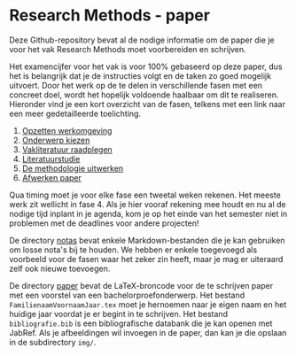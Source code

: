 # Research Methods - paper

Deze Github-repository bevat al de nodige informatie om de paper die je voor het vak Research Methods moet voorbereiden en schrijven.

Het examencijfer voor het vak is voor 100% gebaseerd op deze paper, dus het is belangrijk dat je de instructies volgt en de taken zo goed mogelijk uitvoert. Door het werk op de te delen in verschillende fasen met een concreet doel, wordt het hopelijk voldoende haalbaar om dit te realiseren. Hieronder vind je een kort overzicht van de fasen, telkens met een link naar een meer gedetailleerde toelichting.

1. [Opzetten werkomgeving](instructies/1-werkomgeving.md)
2. [Onderwerp kiezen](instructies/2-onderwerp.md)
3. [Vakliteratuur raadplegen](instructies/3-vakliteratuur.md)
4. [Literatuurstudie](instructies/4-literatuurstudie.md)
5. [De methodologie uitwerken](instructies/5-methodologie.md)
6. [Afwerken paper](instructies/6-afwerken.md)

Qua timing moet je voor elke fase een tweetal weken rekenen. Het meeste werk zit wellicht in fase 4. Als je hier vooraf rekening mee houdt en nu al de nodige tijd inplant in je agenda, kom je op het einde van het semester niet in problemen met de deadlines voor andere projecten!

De directory [notas](notas/) bevat enkele Markdown-bestanden die je kan gebruiken om losse nota's bij te houden. We hebben er enkele toegevoegd als voorbeeld voor de fasen waar het zeker zin heeft, maar je mag er uiteraard zelf ook nieuwe toevoegen.

De directory [paper](paper/) bevat de LaTeX-broncode voor de te schrijven paper met een voorstel van een bachelorproefonderwerp. Het bestand `FamilienaamVoornaamJaar.tex` moet je hernoemen naar je eigen naam en het huidige jaar voordat je er begint in te schrijven. Het bestand `bibliografie.bib` is een bibliografische databank die je kan openen met JabRef. Als je afbeeldingen wil invoegen in de paper, dan kan je die opslaan in de subdirectory `img/`.
